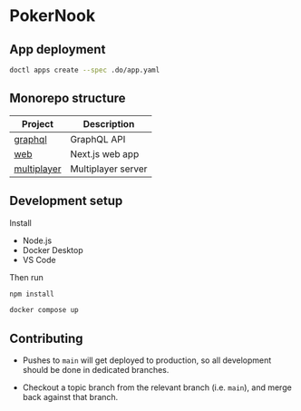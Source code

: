 # PokerNook

## App deployment

```bash
doctl apps create --spec .do/app.yaml
```

## Monorepo structure

| Project                    | Description        |
| -------------------------- | ------------------ |
| [graphql](graphql)         | GraphQL API        |
| [web](web)                 | Next.js web app    |
| [multiplayer](multiplayer) | Multiplayer server |

## Development setup

Install

- Node.js
- Docker Desktop
- VS Code

Then run

```bash
npm install

docker compose up
```

## Contributing

- Pushes to `main` will get deployed to production, so all development should be done in dedicated branches.

- Checkout a topic branch from the relevant branch (i.e. `main`), and merge back against that branch.
